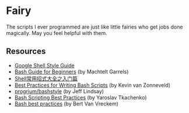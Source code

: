 # Fairy #

The scripts I ever programmed are just like little fairies who get jobs done magically. May you feel helpful with them. 

## Resources ##

- [Google Shell Style Guide](https://google.github.io/styleguide/shell.xml)
- [Bash Guide for Beginners](https://www.tldp.org/LDP/Bash-Beginners-Guide/html/index.html) (by Machtelt Garrels)
- [Shell常用招式大全之入门篇](https://segmentfault.com/a/1190000002924882)
- [Best Practices for Writing Bash Scripts](https://kvz.io/blog/2013/11/21/bash-best-practices/) (by Kevin van Zonneveld)
- [progrium/bashstyle](https://github.com/progrium/bashstyle) (by Jeff Lindsay)
- [Bash Scripting Best Practices](https://sap1ens.com/blog/2017/07/01/bash-scripting-best-practices/) (by Yaroslav Tkachenko)
- [Bash best practices](https://bertvv.github.io/cheat-sheets/Bash.html) (by Bert Van Vreckem)
